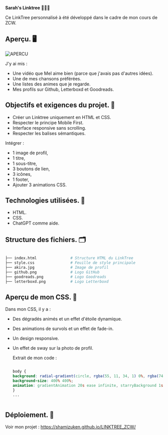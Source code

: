 **Sarah's Linktree** 👩🏻‍💻

Ce LinkTree personnalisé à été développé dans le cadre de mon cours de ZCW.

## Aperçu. 🖥️
![APERCU](https://github.com/user-attachments/assets/ada7c886-5dca-4cf8-ac29-8a3522d838ca)

J'y ai mis : 
- Une vidéo que Mel aime bien (parce que j'avais pas d'autres idées).
- Une de mes chansons préférées.
- Une listes des animes que je regarde.
- Mes profils sur Github, Letterboxd et Goodreads.

## Objectifs et exigences du projet. 🎯

- Créer un Linktree uniquement en HTML et CSS.
- Respecter le principe Mobile First.
- Interface responsive sans scrolling.
- Respecter les balises sémantiques.
  
Intégrer :
- 1 image de profil,
- 1 titre,
- 1 sous-titre,
- 3 boutons de lien,
- 3 icônes,
- 1 footer,
- Ajouter 3 animations CSS.
  
## Technologies utilisées. 🤖

- HTML.
- CSS.
- ChatGPT comme aide.

## Structure des fichiers. 🗂️
```bash

├── index.html               # Structure HTML du LinkTree
├── style.css                # Feuille de style principale
├── akira.jpg                # Image de profil
├── github.png               # Logo GitHub
├── goodreads.png            # Logo Goodreads
├── letterboxd.png           # Logo Letterboxd

```

## Aperçu de mon CSS. 💫

Dans mon CSS, il y a : 
- Des dégradés animés et un effet d'étoile dynamique.
- Des animations de survols et un effet de fade-in.
- Un design responsive.
- Un effet de sway sur la photo de profil.

  Extrait de mon code :
  ```css

  body {
  background: radial-gradient(circle, rgba(55, 11, 34, 1) 0%, rgba(74, 0, 85, 1) 35%, rgba(159, 45, 98, 1) 70%, rgba(106, 27, 77, 1) 100%);
  background-size: 400% 400%;
  animation: gradientAnimation 20s ease infinite, starryBackground 1s linear infinite;
  }
  ...
  
```

```
## Déploiement. 🔗

Voir mon projet : https://shamizuken.github.io/LINKTREE_ZCW/
